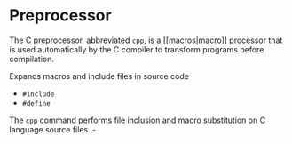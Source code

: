 # Preprocessor

The C preprocessor, abbreviated `cpp`, is a [[macros|macro]] processor that is used automatically by the C compiler to transform programs before compilation.



Expands macros and include files in source code
- `#include`
- `#define`

The `cpp` command performs file inclusion and macro substitution on C language source files.
	-
